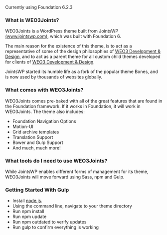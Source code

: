 Currently using Foundation 6.2.3

### What is WEO3Joints?
WEO3Joints is a WordPress theme built from JointsWP [(www.jointswp.com)](http://www.jointswp.com), which was built with Foundation 6.

The main reason for the existence of this theme, is to act as a representative of some of the design philosophies of [WEO3 Development & Design](http://www.weo3.com), and to act as a parent theme for all custom child themes developed for clients of [WEO3 Development & Design](http://www.weo3.com).

JointsWP started its humble life as a fork of the popular theme Bones, and is now used by thousands of websites globally.

### What comes with WEO3Joints?
WEO3Joints comes pre-baked with all of the great features that are found in the Foundation framework. If it works in Foundation, it will work in WEO3Joints. The theme also includes:

- Foundation Navigation Options
- Motion-UI
- Grid archive templates
- Translation Support
- Bower and Gulp Support
- And much, much more!

### What tools do I need to use WEO3Joints?
While JointsWP enables different forms of management for its theme, WEO3Joints will move forward using Sass, npm and Gulp.

### Getting Started With Gulp
- Install [node.js](https://nodejs.org).
- Using the command line, navigate to your theme directory
- Run npm install
- Run npm update
- Run npm outdated to verify updates
- Run gulp to confirm everything is working
